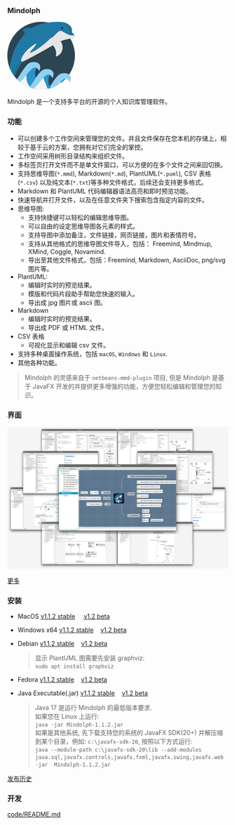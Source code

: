### Mindolph

![](../DemoWorkspace/app_30.png)

Mindolph 是一个支持多平台的开源的个人知识库管理软件。


### 功能
* 可以创建多个工作空间来管理您的文件。并且文件保存在您本机的存储上，相较于基于云的方案，您拥有对它们完全的掌控。
* 工作空间采用树形目录结构来组织文件。
* 多标签页打开文件而不是单文件窗口，可以方便的在多个文件之间来回切换。
* 支持思维导图(`*.mmd`), Markdown(`*.md`), PlantUML(`*.puml`), CSV 表格(`*.csv`) 以及纯文本(`*.txt`)等多种文件格式，后续还会支持更多格式。
* Markdown 和 PlantUML 代码编辑器语法高亮和即时预览功能。  
* 快速导航并打开文件，以及在任意文件夹下搜索包含指定内容的文件。  
* 思维导图:
	* 支持快捷键可以轻松的编辑思维导图。
	* 可以自由的设定思维导图各元素的样式。
	* 支持导图中添加备注，文件链接，网页链接，图片和表情符号。
	* 支持从其他格式的思维导图文件导入，包括： Freemind, Mindmup, XMind, Coggle, Novamind.
	* 导出至其他文件格式，包括：Freemind, Markdown, AsciiDoc, png/svg 图片等。
* PlantUML:
	* 编辑时实时的预览结果。
	* 模版和代码片段助手帮助您快速的输入。
	* 导出成 jpg 图片或 ascii 图。
* Markdown
	* 编辑时实时的预览结果。
	* 导出成 PDF 或 HTML 文件。
* CSV 表格
	* 可视化显示和编辑 csv 文件。
* 支持多种桌面操作系统，包括 `macOS`, `Windows` 和 `Linux`.
* 其他各种功能。

> Mindolph 的灵感来自于 `netbeans-mmd-plugin` 项目, 但是 Mindolph 是基于 JavaFX 开发的并提供更多增强的功能，方便您轻松编辑和管理您的知识。


### 界面
![](main.png)

[更多](screenshots.md)


### 安装

* MacOS [v1.1.2 stable](https://github.com/mindolph/Mindolph/releases/download/1.1.2-stable/Mindolph-1.1.2.dmg) &nbsp;&nbsp;&nbsp;&nbsp;[v1.2 beta](https://github.com/mindolph/Mindolph/releases/download/1.2-beta/Mindolph-1.2-beta.dmg)

* Windows x64 [v1.1.2 stable](https://github.com/mindolph/Mindolph/releases/download/1.1.2-stable/Mindolph-1.1.2.msi)&nbsp;&nbsp;&nbsp;&nbsp;[v1.2 beta](https://github.com/mindolph/Mindolph/releases/download/1.2-beta/Mindolph-1.2-beta.msi)

* Debian [v1.1.2 stable](https://github.com/mindolph/Mindolph/releases/download/1.1.2-stable/Mindolph-1.1.2.deb)&nbsp;&nbsp;&nbsp;&nbsp;[v1.2 beta](https://github.com/mindolph/Mindolph/releases/download/1.2-beta/Mindolph-1.2-beta.deb)

	> 显示 PlantUML 图需要先安装 graphviz:  
	> `sudo apt install graphviz`

* Fedora [v1.1.2 stable](https://github.com/mindolph/Mindolph/releases/download/1.1.2-stable/Mindolph-1.1.2.rpm)&nbsp;&nbsp;&nbsp;&nbsp;[v1.2 beta](https://github.com/mindolph/Mindolph/releases/download/1.2-beta/Mindolph-1.2-beta.rpm)

* Java Executable(.jar) [v1.1.2 stable](https://github.com/mindolph/Mindolph/releases/download/1.1.2-stable/Mindolph-1.1.2.jar)&nbsp;&nbsp;&nbsp;&nbsp;[v1.2 beta](https://github.com/mindolph/Mindolph/releases/download/1.2-beta/Mindolph-1.2-beta.jar)

	> Java 17 是运行 Mindolph 的最低版本要求.  
	> 如果您在 Linux 上运行:  
	> `java -jar Mindolph-1.1.2.jar`  
	> 如果是其他系统, 先下载支持您的系统的 JavaFX SDK(20+) 并解压缩到某个目录，例如: `c:\javafx-sdk-20`, 按照以下方式运行:   
	> `java --module-path c:\javafx-sdk-20\lib --add-modules 
	> java.sql,javafx.controls,javafx.fxml,javafx.swing,javafx.web -jar 
	> Mindolph-1.1.2.jar`



[发布历史](release_notes.md)


### 开发

[code/README.md](../code/README.md)
